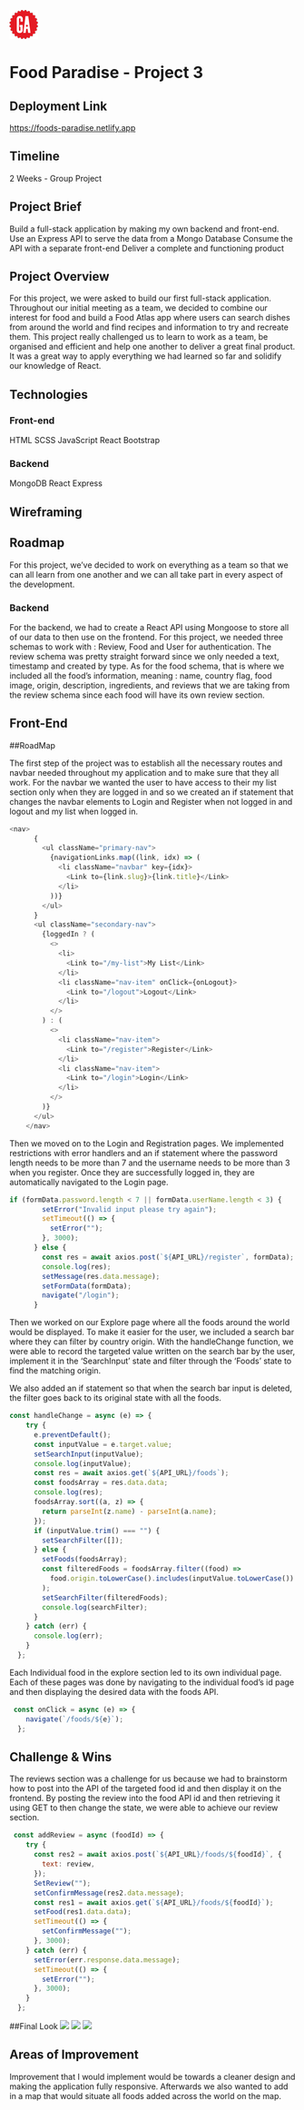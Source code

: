![GA Logo](https://raw.githubusercontent.com/karinas98/MusicLibraryProject/main/469f976e-1432-11e5-8199-6ac91363302b.png) 

# Food Paradise - Project 3

## Deployment Link
https://foods-paradise.netlify.app

## Timeline
2 Weeks - Group Project

## Project Brief
Build a full-stack application by making my own backend and front-end.
Use an Express API to serve the data from a Mongo Database
Consume the API with a separate front-end
Deliver a complete and functioning product


## Project Overview

For this project, we were asked to build our first full-stack application. Throughout our initial meeting as a team, we decided to combine our interest for food and build a Food Atlas app where users can search dishes from around the world and find recipes and information to try and recreate them. This project really challenged us to learn to work as a team, be organised and efficient and help one another to deliver a great final product. It was a great way to apply everything we had learned so far and solidify our knowledge of React. 

## Technologies
### Front-end
HTML
SCSS
JavaScript
React
Bootstrap
### Backend
MongoDB
React
Express

## Wireframing 

## Roadmap
For this project, we’ve decided to work on everything as a team so that we can all learn from one another and we can all take part in every aspect of the development. 


### Backend
For the backend, we had to create a React API using Mongoose to store all of our data to then use on the frontend. For this project, we needed three schemas to work with : Review, Food and User for authentication. The review schema was pretty straight forward since we only needed a text, timestamp and created by type. As for the food schema, that is where we included all the food’s information, meaning : name, country flag, food image, origin, description, ingredients, and reviews that we are taking from the review schema since each food will have its own review section.


## Front-End
##RoadMap

The first step of the project was to establish all the necessary routes and navbar needed throughout my application and to make sure that they all work. For the navbar we wanted the user to have access to their my list section only when they are logged in and so we created an if statement that changes the navbar elements to Login and Register when not logged in and logout and my list when logged in.

```javascript
<nav>
      {
        <ul className="primary-nav">
          {navigationLinks.map((link, idx) => (
            <li className="navbar" key={idx}>
              <Link to={link.slug}>{link.title}</Link>
            </li>
          ))}
        </ul>
      }
      <ul className="secondary-nav">
        {loggedIn ? (
          <>
            <li>
              <Link to="/my-list">My List</Link>
            </li>
            <li className="nav-item" onClick={onLogout}>
              <Link to="/logout">Logout</Link>
            </li>
          </>
        ) : (
          <>
            <li className="nav-item">
              <Link to="/register">Register</Link>
            </li>
            <li className="nav-item">
              <Link to="/login">Login</Link>
            </li>
          </>
        )}
      </ul>
    </nav>
```
Then we moved on to the Login and Registration pages. We implemented restrictions with error handlers and an if statement where the password length needs to be more than 7 and the username needs to be more than 3 when you register. Once they are successfully logged in, they are automatically navigated to the Login page.

```javascript
if (formData.password.length < 7 || formData.userName.length < 3) {
        setError("Invalid input please try again");
        setTimeout(() => {
          setError("");
        }, 3000);
      } else {
        const res = await axios.post(`${API_URL}/register`, formData);
        console.log(res);
        setMessage(res.data.message);
        setFormData(formData);
        navigate("/login");
      }
```
Then we worked on our Explore page where all the foods around the world would be displayed. To make it easier for the user, we included a search bar where they can filter by country origin. With the handleChange function, we were able to record the targeted value written on the search bar by the user, implement it in the ‘SearchInput’ state and filter through the ‘Foods’ state to find the matching origin. 

We also added an if statement so that when the search bar input is deleted, the filter goes back to its original state with all the foods. 

```javascript
const handleChange = async (e) => {
    try {
      e.preventDefault();
      const inputValue = e.target.value;
      setSearchInput(inputValue);
      console.log(inputValue);
      const res = await axios.get(`${API_URL}/foods`);
      const foodsArray = res.data.data;
      console.log(res);
      foodsArray.sort((a, z) => {
        return parseInt(z.name) - parseInt(a.name);
      });
      if (inputValue.trim() === "") {
        setSearchFilter([]);
      } else {
        setFoods(foodsArray);
        const filteredFoods = foodsArray.filter((food) =>
          food.origin.toLowerCase().includes(inputValue.toLowerCase())
        );
        setSearchFilter(filteredFoods);
        console.log(searchFilter);
      }
    } catch (err) {
      console.log(err);
    }
  };
```
Each Individual food in the explore section led to its own individual page. Each of these pages was done by navigating to the individual food’s id page and then displaying the desired data with the foods API. 

```javascript
 const onClick = async (e) => {
    navigate(`/foods/${e}`);
  };
```

## Challenge & Wins
The reviews section was a challenge for us because we had to brainstorm how to post into the API of the targeted food id and then display it on the frontend. By posting the review into the food API id and then retrieving it using GET to then change the state, we were able to achieve our review section.

```javascript
 const addReview = async (foodId) => {
    try {
      const res2 = await axios.post(`${API_URL}/foods/${foodId}`, {
        text: review,
      });
      SetReview("");
      setConfirmMessage(res2.data.message);
      const res1 = await axios.get(`${API_URL}/foods/${foodId}`);
      setFood(res1.data.data);
      setTimeout(() => {
        setConfirmMessage("");
      }, 3000);
    } catch (err) {
      setError(err.response.data.message);
      setTimeout(() => {
        setError("");
      }, 3000);
    }
  };
  ```
  
  ##Final Look
  ![](https://github.com/karinas98/project3-GA/blob/255ba734d4987286a60d9dca26d65d9d360b0ce7/Screenshot%202023-05-31%20at%2012.20.02.png)
   ![](https://github.com/karinas98/project3-GA/blob/255ba734d4987286a60d9dca26d65d9d360b0ce7/Screenshot%202023-05-31%20at%2012.21.03.png)
    ![](https://github.com/karinas98/project3-GA/blob/255ba734d4987286a60d9dca26d65d9d360b0ce7/Screenshot%202023-05-31%20at%2012.21.35.png)
    
 ## Areas of Improvement
Improvement that I would implement would be towards a cleaner design and making the application fully responsive. Afterwards we also wanted to add in a map that would situate all foods added across the world on the map.

